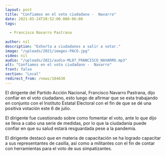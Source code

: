 ```yaml
---
layout: post
title: "Confiamos en el voto ciudadano -  Navarro"
date: 2021-05-24T20:52:00.000-06:00
tags:
  
  - Francisco Navarro Pastrana
  
author: nil
description: "Exhorta a ciudadanos a salir a votar."
image: "/uploads/2021/images-PACO.jpg"
video: nil
audio: "/uploads/2021/audio-ML07_FRANCISCO_NAVARRO.mp3"
alt: "Confiamos en el voto ciudadano -  Navarro"
front: false
section: "Local"
redirect_from: /news/184630
---
```


El dirigente del Partido Acción Nacional, Francisco Navarro Pastrana, dijo confiar en el voto ciudadano, esto luego de afirmar que se esta trabajando en conjunto con el Instituto Estatal Electoral con el fin de que se dé una positiva votación este 6 de julio.

El dirigente fue cuestionado sobre como fomentar el voto, ante lo que dijo se lleva a cabo una serie de medidas, por lo que la ciudadanía puede confiar en que su salud estará resguardada pese a la pandemia.

El dirigente destacó que en materia de capacitación se ha logrado capacitar a sus representantes de casilla, así como a militantes con el fin de contar con herramientas para el voto de sus simpatizantes.
